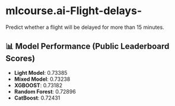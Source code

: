 # mlcourse.ai-Flight-delays-
Predict whether a flight will be delayed for more than 15 minutes.

## 📊 Model Performance (Public Leaderboard Scores)

- **Light Model**: 0.73385
- **Mixed Model**: 0.73238
- **XGBOOST**: 0.73182
- **Random Forest**: 0.72896
- **CatBoost**: 0.72431
